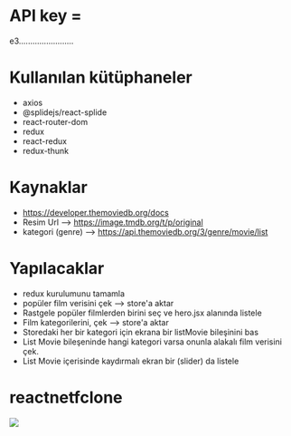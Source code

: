 # API key =
e3........................

# Kullanılan kütüphaneler
- axios 
- @splidejs/react-splide
- react-router-dom
- redux
- react-redux
- redux-thunk


# Kaynaklar
- https://developer.themoviedb.org/docs
- Resim Url --> https://image.tmdb.org/t/p/original
- kategori (genre) --> https://api.themoviedb.org/3/genre/movie/list


# Yapılacaklar
- redux kurulumunu tamamla
- popüler film verisini çek --> store'a aktar 
- Rastgele popüler filmlerden birini seç ve hero.jsx alanında listele
- Film kategorilerini, çek --> store'a aktar 
- Storedaki her bir kategori için ekrana bir listMovie bileşinini bas
- List Movie bileşeninde hangi kategori varsa onunla alakalı film verisini çek.
- List Movie içerisinde kaydırmalı ekran bir (slider) da listele

# reactnetfclone
<img src="https://github.com/em1ne/reactnetfclone/assets/121401426/38c59da1-04fc-408e-9aee-dfc11846f5fc.gif" >

